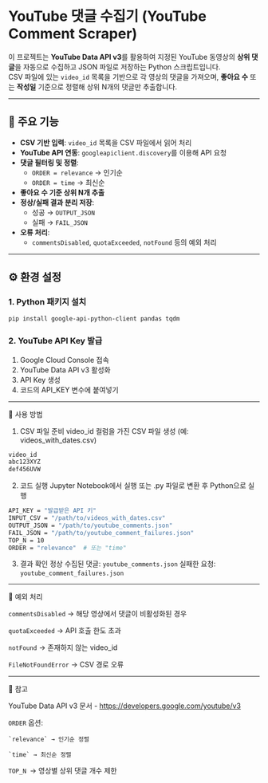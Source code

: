 # YouTube 댓글 수집기 (YouTube Comment Scraper)

이 프로젝트는 **YouTube Data API v3**를 활용하여 지정된 YouTube 동영상의 **상위 댓글**을 자동으로 수집하고 JSON 파일로 저장하는 Python 스크립트입니다.  
CSV 파일에 있는 `video_id` 목록을 기반으로 각 영상의 댓글을 가져오며, **좋아요 수** 또는 **작성일** 기준으로 정렬해 상위 N개의 댓글만 추출합니다.

---

## 📌 주요 기능

- **CSV 기반 입력**: `video_id` 목록을 CSV 파일에서 읽어 처리
- **YouTube API 연동**: `googleapiclient.discovery`를 이용해 API 요청
- **댓글 필터링 및 정렬**:
  - `ORDER = relevance` → 인기순
  - `ORDER = time` → 최신순
- **좋아요 수 기준 상위 N개 추출**
- **정상/실패 결과 분리 저장**:
  - 성공 → `OUTPUT_JSON`
  - 실패 → `FAIL_JSON`
- **오류 처리**:
  - `commentsDisabled`, `quotaExceeded`, `notFound` 등의 예외 처리
---
## ⚙️ 환경 설정

### 1. Python 패키지 설치
```bash
pip install google-api-python-client pandas tqdm
```

### 2. YouTube API Key 발급
  1. Google Cloud Console 접속
  2. YouTube Data API v3 활성화
  3. API Key 생성
  4. 코드의 API_KEY 변수에 붙여넣기
---
🚀 사용 방법
1. CSV 파일 준비
video_id 컬럼을 가진 CSV 파일 생성 (예: videos_with_dates.csv)

```bash
video_id
abc123XYZ
def456UVW
```
2. 코드 실행
Jupyter Notebook에서 실행
또는 .py 파일로 변환 후 Python으로 실행
```bash
API_KEY = "발급받은 API 키"
INPUT_CSV = "/path/to/videos_with_dates.csv"
OUTPUT_JSON = "/path/to/youtube_comments.json"
FAIL_JSON = "/path/to/youtube_comment_failures.json"
TOP_N = 10
ORDER = "relevance"  # 또는 "time"
```
3. 결과 확인
  정상 수집된 댓글: `youtube_comments.json`
  실패한 요청: `youtube_comment_failures.json`
---
📜 예외 처리

`commentsDisabled` → 해당 영상에서 댓글이 비활성화된 경우

`quotaExceeded` → API 호출 한도 초과

`notFound` → 존재하지 않는 video_id

`FileNotFoundError` → CSV 경로 오류

---
📌 참고

YouTube Data API v3 문서 - https://developers.google.com/youtube/v3

`ORDER` 옵션:

    `relevance` → 인기순 정렬
  
    `time` → 최신순 정렬
  
`TOP_N `→ 영상별 상위 댓글 개수 제한
